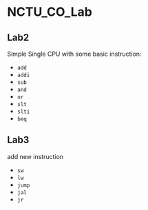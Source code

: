 # NCTU_CO_Lab
## Lab2
Simple Single CPU with some basic instruction:
* `add`
* `addi`
* `sub`
* `and`
* `or`
* `slt`
* `slti`
* `beq`
## Lab3
add new instruction 
* `sw`
* `lw`
* `jump`
* `jal`
* `jr`